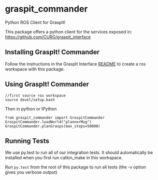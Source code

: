 graspit_commander
=================
Python ROS Client for GraspIt!

This package offers a python client for the services exposed in:
https://github.com/CURG/graspit_interface

Installing GraspIt! Commander
----------------------------
Follow the instructions in the GraspIt Interface [README](https://github.com/CURG/graspit_interface)
to create a ros workspace with this package.


Using GraspIt! Commander
------------------------
```
//first source ros workspace
source devel/setup.bash
```

Then in python or IPython
```
from graspit_commander import GraspitCommander
GraspitCommander.loadWorld("plannerMug")
GraspitCommander.planGrasps(max_steps=50000)
```

Running Tests
-------------
We use py.test to run all of our integration tests. It should automatically be installed when you
first run catkin_make in this workspace.

Run `py.test` from the root of this package to run all tests (the -v option gives you verbose output)

